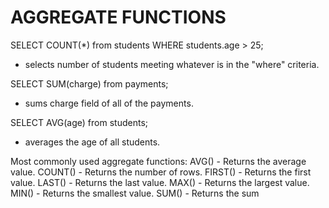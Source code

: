 # AGGREGATE FUNCTIONS


SELECT COUNT(*) from students WHERE students.age > 25; 
- selects number of students meeting whatever is in the "where" criteria. 

SELECT SUM(charge) from payments; 
- sums charge field of all of the payments.  

SELECT AVG(age) from students;
- averages the age of all students. 


Most commonly used aggregate functions: 
AVG() - Returns the average value.
COUNT() - Returns the number of rows.
FIRST() - Returns the first value.
LAST() - Returns the last value.
MAX() - Returns the largest value.
MIN() - Returns the smallest value.
SUM() - Returns the sum




